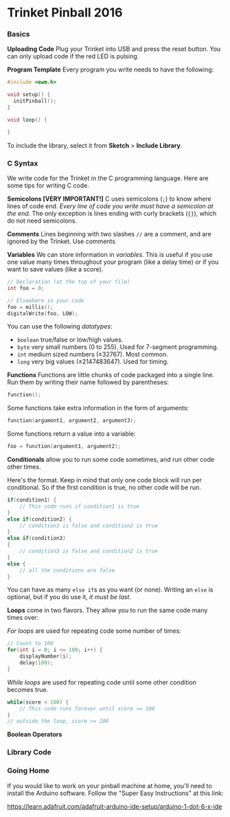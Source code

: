 # Trinket Pinball 2016

### Basics
**Uploading Code** Plug your Trinket into USB and press the reset button. You can only upload code if the red LED is pulsing.

**Program Template** Every program you write needs to have the following:

```c
#include <ewm.h>

void setup() {
  initPinball();
}

void loop() {

}
```

To include the library, select it from **Sketch** > **Include Library**.

### C Syntax
We write code for the Trinket in the C programming language. Here are some tips for writing C code.

**Semicolons [VERY IMPORTANT!]** C uses semicolons (`;`) to know where lines of code end. *Every line of code you write must have a semicolon at the end.* The only exception is lines ending with curly brackets (`{}`), which do not need semicolons.

**Comments** Lines beginning with two slashes `//` are a comment, and are ignored by the Trinket. Use comments

**Variables** We can store information in *variables.* This is useful if you use one value many times throughout your program (like a delay time) or if you want to save values (like a score).

```c
// Declaration (at the top of your file)
int foo = 0;

// Elsewhere in your code
foo = millis();
digitalWrite(foo, LOW);
```

You can use the following *datatypes*:
  + `boolean` true/false or low/high values.
  + `byte` very small numbers (0 to 255). Used for 7-segment programming.
  + `int` medium sized numbers (±32767). Most common.
  + `long` very big values (±2147483647). Used for timing.

**Functions** Functions are little chunks of code packaged into a single line. Run them by writing their name followed by parentheses:

```c
function();
```

Some functions take extra information in the form of arguments:

```c
function(argument1, argument2, argument3);
```

Some functions return a value into a variable:

```c
foo = function(argument1, argument2);
```

**Conditionals** allow you to run some code sometimes, and run other code other times.

Here's the format. Keep in mind that only one code block will run per conditional. So if the first condition is true, no other code will be run.

```c
if(condition1) {
    // This code runs if condition1 is true
}
else if(condition2) {
    // condition1 is false and condition2 is true
}
else if(condition3)
{
    // condition3 is false and condition2 is true
}
else {
    // all the conditions are false
}
```

You can have as many `else if`s as you want (or none). Writing an `else` is optional, but if you do use it, *it must be last*.

**Loops** come in two flavors. They allow you to run the same code many times over:

*For loops* are used for repeating code some number of times:

```c
// Count to 100
for(int i = 0; i <= 100; i++) {
    displayNumber(i);
    delay(100);
}
```

*While loops* are used for repeating code until some other condition becomes true.

```c
while(score < 100) {
    // This code runs forever until score >= 100
}
// outside the loop, score >= 100
```

**Boolean Operators**

### Library Code


### Going Home
If you would like to work on your pinball machine at home, you'll need to install the Arduino software. Follow the "Super Easy Instructions" at this link:

https://learn.adafruit.com/adafruit-arduino-ide-setup/arduino-1-dot-6-x-ide
